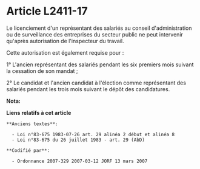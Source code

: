# Article L2411-17

Le licenciement d'un représentant des salariés au conseil d'administration ou de surveillance des entreprises du secteur
public ne peut intervenir qu'après autorisation de l'inspecteur du travail.

Cette autorisation est également requise pour :

1° L'ancien représentant des salariés pendant les six premiers mois suivant la cessation de son mandat ;

2° Le candidat et l'ancien candidat à l'élection comme représentant des salariés pendant les trois mois suivant le dépôt des
candidatures.

**Nota:**



**Liens relatifs à cet article**

	**Anciens textes**:

	  - Loi n°83-675 1983-07-26 art. 29 alinéa 2 début et alinéa 8
	  - Loi n°83-675 du 26 juillet 1983 - art. 29 (AbD)

	**Codifié par**:

	  - Ordonnance 2007-329 2007-03-12 JORF 13 mars 2007
